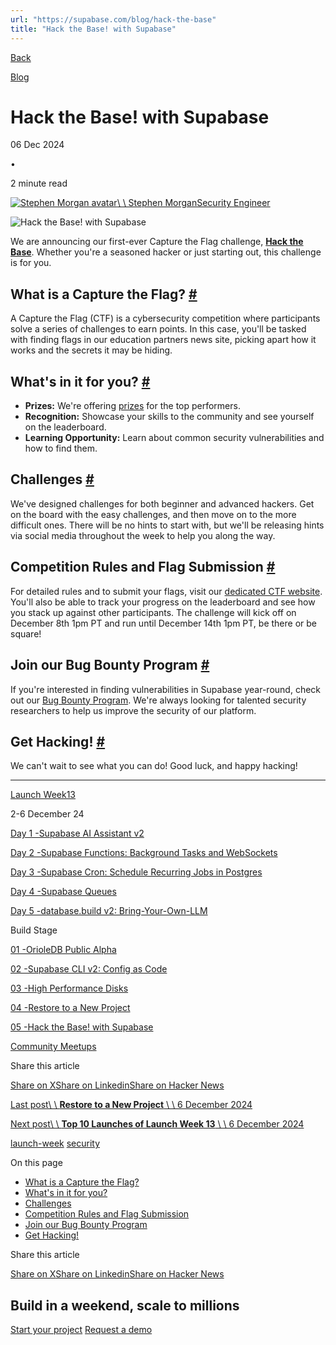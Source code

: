 ```yaml
---
url: "https://supabase.com/blog/hack-the-base"
title: "Hack the Base! with Supabase"
---
```


[Back](https://supabase.com/blog)

[Blog](https://supabase.com/blog)

# Hack the Base! with Supabase

06 Dec 2024

•

2 minute read

[![Stephen Morgan avatar](https://supabase.com/_next/image?url=https%3A%2F%2Fgithub.com%2Fdoublethink.png&w=96&q=75&dpl=dpl_7FY8EmFQ6G3YqautJ4Fvh1viLnvu)\\
\\
Stephen MorganSecurity Engineer](https://github.com/doublethink)

![Hack the Base! with Supabase](https://supabase.com/_next/image?url=%2Fimages%2Fblog%2Flaunch-week-13%2Fhack-the-base-dec-2024%2Fthumb.png&w=3840&q=100&dpl=dpl_7FY8EmFQ6G3YqautJ4Fvh1viLnvu)

We are announcing our first-ever Capture the Flag challenge, [**Hack the Base**](https://ctf.supabase.com/). Whether you're a seasoned hacker or just starting out, this challenge is for you.

## What is a Capture the Flag? [\#](https://supabase.com/blog/hack-the-base\#what-is-a-capture-the-flag)

A Capture the Flag (CTF) is a cybersecurity competition where participants solve a series of challenges to earn points. In this case, you'll be tasked with finding flags in our education partners news site, picking apart how it works and the secrets it may be hiding.

## What's in it for you? [\#](https://supabase.com/blog/hack-the-base\#whats-in-it-for-you)

- **Prizes:** We're offering [prizes](https://supabase.store/) for the top performers.
- **Recognition:** Showcase your skills to the community and see yourself on the leaderboard.
- **Learning Opportunity:** Learn about common security vulnerabilities and how to find them.

## Challenges [\#](https://supabase.com/blog/hack-the-base\#challenges)

We've designed challenges for both beginner and advanced hackers. Get on the board with the easy challenges, and then move on to the more difficult ones. There will be no hints to start with, but we'll be releasing hints via social media throughout the week to help you along the way.

## Competition Rules and Flag Submission [\#](https://supabase.com/blog/hack-the-base\#competition-rules-and-flag-submission)

For detailed rules and to submit your flags, visit our [dedicated CTF website](https://ctf.supabase.com/). You'll also be able to track your progress on the leaderboard and see how you stack up against other participants.
The challenge will kick off on December 8th 1pm PT and run until December 14th 1pm PT, be there or be square!

## Join our Bug Bounty Program [\#](https://supabase.com/blog/hack-the-base\#join-our-bug-bounty-program)

If you're interested in finding vulnerabilities in Supabase year-round, check out our [Bug Bounty Program](https://supabase.com/.well-known/security.txt). We're always looking for talented security researchers to help us improve the security of our platform.

## Get Hacking! [\#](https://supabase.com/blog/hack-the-base\#get-hacking)

We can't wait to see what you can do! Good luck, and happy hacking!

* * *

[Launch Week13](https://supabase.com/launch-week/13)

2-6 December 24

[Day 1 -Supabase AI Assistant v2](https://supabase.com/blog/supabase-ai-assistant-v2)

[Day 2 -Supabase Functions: Background Tasks and WebSockets](https://supabase.com/blog/edge-functions-background-tasks-websockets)

[Day 3 -Supabase Cron: Schedule Recurring Jobs in Postgres](https://supabase.com/blog/supabase-cron)

[Day 4 -Supabase Queues](https://supabase.com/blog/supabase-queues)

[Day 5 -database.build v2: Bring-Your-Own-LLM](https://supabase.com/blog/database-build-v2)

Build Stage

[01 -OrioleDB Public Alpha](https://supabase.com/blog/orioledb-launch)

[02 -Supabase CLI v2: Config as Code](https://supabase.com/blog/cli-v2-config-as-code)

[03 -High Performance Disks](https://supabase.com/blog/high-performance-disks)

[04 -Restore to a New Project](https://supabase.com/blog/restore-to-a-new-project)

[05 -Hack the Base! with Supabase](https://supabase.com/blog/hack-the-base)

[Community Meetups](https://supabase.com/events?category=meetup)

Share this article

[Share on X](https://twitter.com/intent/tweet?url=https%3A%2F%2Fsupabase.com%2Fblog%2Fhack-the-base&text=Hack%20the%20Base!%20with%20Supabase)[Share on Linkedin](https://www.linkedin.com/shareArticle?url=https%3A%2F%2Fsupabase.com%2Fblog%2Fhack-the-base&text=Hack%20the%20Base!%20with%20Supabase)[Share on Hacker News](https://news.ycombinator.com/submitlink?u=https%3A%2F%2Fsupabase.com%2Fblog%2Fhack-the-base&t=Hack%20the%20Base!%20with%20Supabase)

[Last post\\
\\
**Restore to a New Project** \\
\\
6 December 2024](https://supabase.com/blog/restore-to-a-new-project)

[Next post\\
\\
**Top 10 Launches of Launch Week 13** \\
\\
6 December 2024](https://supabase.com/blog/launch-week-13-top-10)

[launch-week](https://supabase.com/blog/tags/launch-week) [security](https://supabase.com/blog/tags/security)

On this page

- [What is a Capture the Flag?](https://supabase.com/blog/hack-the-base#what-is-a-capture-the-flag)
- [What's in it for you?](https://supabase.com/blog/hack-the-base#whats-in-it-for-you)
- [Challenges](https://supabase.com/blog/hack-the-base#challenges)
- [Competition Rules and Flag Submission](https://supabase.com/blog/hack-the-base#competition-rules-and-flag-submission)
- [Join our Bug Bounty Program](https://supabase.com/blog/hack-the-base#join-our-bug-bounty-program)
- [Get Hacking!](https://supabase.com/blog/hack-the-base#get-hacking)

Share this article

[Share on X](https://twitter.com/intent/tweet?url=https%3A%2F%2Fsupabase.com%2Fblog%2Fhack-the-base&text=Hack%20the%20Base!%20with%20Supabase)[Share on Linkedin](https://www.linkedin.com/shareArticle?url=https%3A%2F%2Fsupabase.com%2Fblog%2Fhack-the-base&text=Hack%20the%20Base!%20with%20Supabase)[Share on Hacker News](https://news.ycombinator.com/submitlink?u=https%3A%2F%2Fsupabase.com%2Fblog%2Fhack-the-base&t=Hack%20the%20Base!%20with%20Supabase)

## Build in a weekend, scale to millions

[Start your project](https://supabase.com/dashboard) [Request a demo](https://supabase.com/contact/sales)